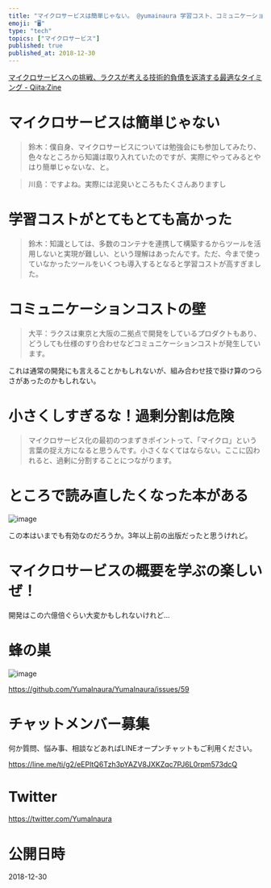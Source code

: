 ```yaml
---
title: "マイクロサービスは簡単じゃない。 @yumainaura 学習コスト、コミュニケーションコスト、過剰分割注意。抜粋学習まとめ。"
emoji: "🖥"
type: "tech"
topics: ["マイクロサービス"]
published: true
published_at: 2018-12-30
---
```


[マイクロサービスへの挑戦、ラクスが考える技術的負債を返済する最適なタイミング - Qiita:Zine](https://zine.qiita.com/jobs/rakus-microservice/?utm_source=qiita&utm_medium=banner)


# マイクロサービスは簡単じゃない

>鈴木：僕自身、マイクロサービスについては勉強会にも参加してみたり、色々なところから知識は取り入れていたのですが、実際にやってみるとやはり簡単じゃないな、と。

>川島：ですよね。実際には泥臭いところもたくさんありますし

# 学習コストがとてもとても高かった

>鈴木：知識としては、多数のコンテナを連携して構築するからツールを活用しないと実現が難しい、という理解はあったんです。ただ、今まで使っていなかったツールをいくつも導入するとなると学習コストが高すぎました。

# コミュニケーションコストの壁

>大平：ラクスは東京と大阪の二拠点で開発をしているプロダクトもあり、どうしても仕様のすり合わせなどコミュニケーションコストが発生しています。

これは通常の開発にも言えることかもしれないが、組み合わせ技で掛け算のつらさがあったのかもしれない。

# 小さくしすぎるな！過剰分割は危険

>マイクロサービス化の最初のつまずきポイントって、「マイクロ」という言葉の捉え方になると思うんです。小さくなくてはならない。ここに囚われると、過剰に分割することにつながります。

# ところで読み直したくなった本がある

![image](https://user-images.githubusercontent.com/13635059/50545380-c4803200-0c55-11e9-9792-aff0e13c9106.png)

この本はいまでも有効なのだろうか。3年以上前の出版だったと思うけれど。

# マイクロサービスの概要を学ぶの楽しいぜ！

開発はこの六億倍ぐらい大変かもしれないけれど…

# 蜂の巣

![image](https://user-images.githubusercontent.com/13635059/50545384-ee395900-0c55-11e9-9c78-7dd1d972ea6c.png)


https://github.com/YumaInaura/YumaInaura/issues/59








<!-- Update From Qiita API -->

# チャットメンバー募集


何か質問、悩み事、相談などあればLINEオープンチャットもご利用ください。

https://line.me/ti/g2/eEPltQ6Tzh3pYAZV8JXKZqc7PJ6L0rpm573dcQ





# Twitter


https://twitter.com/YumaInaura


<!-- Update From Qiita API -->



# 公開日時

2018-12-30
